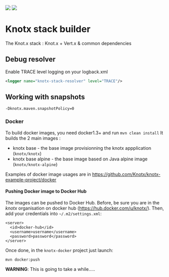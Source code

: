[![][travis img]][travis]
[![][license img]][license]

Knotx stack builder
========

The Knot.x stack : Knot.x + Vert.x & common dependencies


## Debug resolver
Enable TRACE level logging on your logback.xml
```xml
<logger name="knotx-stack-resolver" level="TRACE"/>
```

## Working with snapshots
`-Dknotx.maven.snapshotPolicy=0`


### Docker

To build docker images, you need docker1.3+ and run `mvn clean install`
It builds the 2 main images :
- knotx base - the base image provisionning the knotx appplication (`knotx/knotx`)
- knotx base alpine - the base image based on Java alpine image (`knotx/knotx-alpine`)

Examples of docker image usages are in https://github.com/Knotx/knotx-example-project/docker

#### Pushing Docker image to Docker Hub

The images can be pushed to Docker Hub. Before, be sure you are in the _knotx_ organisation on docker hub (https://hub.docker.com/u/knotx/). Then, add your credentials into `~/.m2/settings.xml`:

```
<server>
  <id>docker-hub</id>
  <username>username</username>
  <password>password</password>
</server>
```

Once done, in the `knotx-docker` project just launch:

```
mvn docker:push
```

**WARNING**: This is going to take a while.....

[travis]:https://travis-ci.org/Knotx/knotx-stack
[travis img]:https://travis-ci.org/Knotx/knotx-stack.svg?branch=master

[license]:https://github.com/Cognifide/knotx/blob/master/LICENSE
[license img]:https://img.shields.io/badge/License-Apache%202.0-blue.svg
